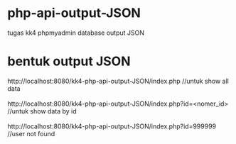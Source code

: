 # php-api-output-JSON
tugas kk4 phpmyadmin database output JSON

# bentuk output JSON
http://localhost:8080/kk4-php-api-output-JSON/index.php //untuk show all data <br><br>
http://localhost:8080/kk4-php-api-output-JSON/index.php?id=<nomer_id> //untuk show data by id <br><br>
http://localhost:8080/kk4-php-api-output-JSON/index.php?id=999999 //user not found
